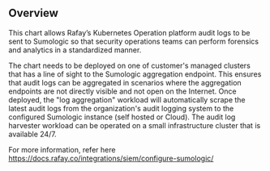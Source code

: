 ## Overview

This chart allows Rafay’s Kubernetes Operation platform audit logs to be sent to Sumologic so that security operations teams can perform forensics and analytics in a standardized manner.

The chart needs to be deployed on one of customer's managed clusters that has a line of sight to the Sumologic aggregation endpoint. This ensures that audit logs can be aggregated in scenarios where the aggregation endpoints are not directly visible and not open on the Internet. Once deployed, the "log aggregation" workload will automatically scrape the latest audit logs from the organization's audit logging system to the configured Sumologic instance (self hosted or Cloud). The audit log harvester workload can be operated on a small infrastructure cluster that is available 24/7.

For more information, refer here <https://docs.rafay.co/integrations/siem/configure-sumologic/>